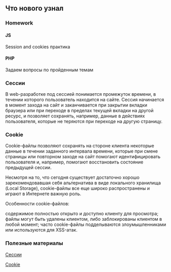 ## Что нового узнал 


### Homework


#### JS 
Session and cookies практика


#### PHP 
Задаем вопросы по пройденным темам


### Сессии
В web-разработке под сессией понимается промежуток времени, в течении которого пользователь находится на сайте. Сессия начинается в момент захода на сайт и заканчивается при закрытии вкладки браузера или при переходе в пределах текущей вкладки на другой ресурс, и позволяет сохранять, например, данные в действиях пользователя, которые не теряются при переходе на другую страницу.

### Cookie
Cookie-файлы позволяют сохранять на стороне клиента некоторые данные в течении заданного интервала времени, которые при смене страницы или повторном заходе на сайт помогают идентифицировать пользователя и, например, помогают восстановить состояние предыдущей сессии.

Несмотря на то, что сегодня существует достаточно хорошо зарекомендовавшая себя альтернатива в виде локального хранилища (Local Storage), cookie-файлы все еще широко распространены и играют в Интернете важную роль.

Особенности cookie-файлов:

содержимое полностью открыто и доступно клиенту для просмотра;
файлы могут быть удалены клиентом, либо заблокированы клиентом в любой момент;
часто cookie-файлы подделываются злоумышленниками или используются для XSS-атак.



### Полезные материалы

[Сессии](https://nodejsdev.ru/doc/sessions/)

[Cookie](https://nodejsdev.ru/doc/cookie/)
